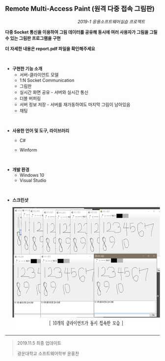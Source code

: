 ## Remote Multi-Access Paint (원격 다중 접속 그림판)

&nbsp;&nbsp;&nbsp;&nbsp;&nbsp;&nbsp;&nbsp;&nbsp;&nbsp;&nbsp;&nbsp;&nbsp;&nbsp;&nbsp;&nbsp;&nbsp;&nbsp;&nbsp;&nbsp;&nbsp;&nbsp;&nbsp;&nbsp;&nbsp;&nbsp;&nbsp;&nbsp;&nbsp;&nbsp;&nbsp;&nbsp;&nbsp;&nbsp;&nbsp;&nbsp;&nbsp;&nbsp;&nbsp;&nbsp;&nbsp;&nbsp;&nbsp;&nbsp;&nbsp;&nbsp;&nbsp;&nbsp;&nbsp;&nbsp;&nbsp;&nbsp;&nbsp;&nbsp;&nbsp;&nbsp;&nbsp;&nbsp;&nbsp;&nbsp;&nbsp;*2019-1 응용소프트웨어실습 프로젝트*

**다중 Socket 통신을 이용하여 그림 데이터를 공유해 동시에 여러 사용자가 그림을 그릴 수 있는 그림판 프로그램을 구현**

**더 자세한 내용은 report.pdf 파일을 확인해주세요**

<br>

- **구현한 기능 소개**
  - 서버-클라이언트 모델
  - 1:N Socket Communication
  - 그림판
  - 실시간 화면 공유 - 서버와 실시간 통신
  - 더블 버퍼링
  - 서버 정보 저장 - 서버를 재가동하여도 마지막 그림이 남아있음
  - 채팅

<br>

- **사용한 언어 및 도구, 라이브러리**
  + C#
  
  + Winform
  
    <br>

+ **개발 환경**
  + Windows 10
  + Visual Studio

<br>

- **스크린샷**

  <img width="650" height="400" src="./readimg/img.png"></img>

  



---

> 2019.11.5 최종 업데이트
>
> 광운대학교 소프트웨어학부 윤홍찬

